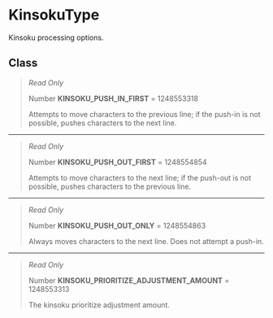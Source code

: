 # KinsokuType
Kinsoku processing options.

## Class
> *Read Only* 
> 
> Number **KINSOKU_PUSH_IN_FIRST** = 1248553318
> 
> Attempts to move characters to the previous line; if the push-in is not possible, pushes characters to the next line.
*** 
> *Read Only* 
> 
> Number **KINSOKU_PUSH_OUT_FIRST** = 1248554854
> 
> Attempts to move characters to the next line; if the push-out is not possible, pushes characters to the previous line.
*** 
> *Read Only* 
> 
> Number **KINSOKU_PUSH_OUT_ONLY** = 1248554863
> 
> Always moves characters to the next line. Does not attempt a push-in.
*** 
> *Read Only* 
> 
> Number **KINSOKU_PRIORITIZE_ADJUSTMENT_AMOUNT** = 1248553313
> 
> The kinsoku prioritize adjustment amount.

